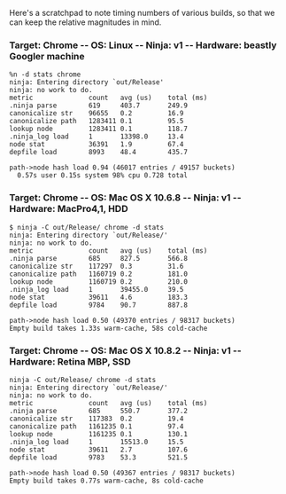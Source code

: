 Here's a scratchpad to note timing numbers of various builds, so that we can keep the relative magnitudes in mind.

### Target: Chrome -- OS: Linux -- Ninja: v1 -- Hardware: beastly Googler machine
```
%n -d stats chrome
ninja: Entering directory `out/Release'
ninja: no work to do.
metric           	count 	avg (us) 	total (ms)
.ninja parse     	619   	403.7   	249.9
canonicalize str 	96655 	0.2     	16.9
canonicalize path	1283411	0.1     	95.5
lookup node      	1283411	0.1     	118.7
.ninja_log load  	1     	13398.0 	13.4
node stat        	36391 	1.9     	67.4
depfile load     	8993  	48.4    	435.7

path->node hash load 0.94 (46017 entries / 49157 buckets)
  0.57s user 0.15s system 98% cpu 0.728 total
```

### Target: Chrome -- OS: Mac OS X 10.6.8 -- Ninja: v1 -- Hardware: MacPro4,1, HDD
```
$ ninja -C out/Release/ chrome -d stats
ninja: Entering directory `out/Release/'
ninja: no work to do.
metric           	count 	avg (us) 	total (ms)
.ninja parse     	685   	827.5   	566.8
canonicalize str 	117297	0.3     	31.6
canonicalize path	1160719	0.2     	181.0
lookup node      	1160719	0.2     	210.0
.ninja_log load  	1     	39455.0 	39.5
node stat        	39611 	4.6     	183.3
depfile load     	9784  	90.7    	887.8

path->node hash load 0.50 (49370 entries / 98317 buckets)
Empty build takes 1.33s warm-cache, 58s cold-cache
```

### Target: Chrome -- OS: Mac OS X 10.8.2 -- Ninja: v1 -- Hardware: Retina MBP, SSD
```
ninja -C out/Release/ chrome -d stats
ninja: Entering directory `out/Release/'
ninja: no work to do.
metric           	count 	avg (us) 	total (ms)
.ninja parse     	685   	550.7   	377.2
canonicalize str 	117383	0.2     	19.4
canonicalize path	1161235	0.1     	97.4
lookup node      	1161235	0.1     	130.1
.ninja_log load  	1     	15513.0 	15.5
node stat        	39611 	2.7     	107.6
depfile load     	9783  	53.3    	521.5

path->node hash load 0.50 (49367 entries / 98317 buckets)
Empty build takes 0.77s warm-cache, 8s cold-cache
```
